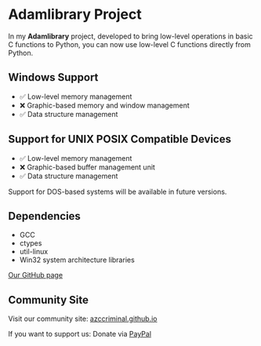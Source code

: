 # Adamlibrary Project

In my **Adamlibrary** project, developed to bring low-level operations in basic C functions to Python, you can now use low-level C functions directly from Python.

## Windows Support
- ✅ Low-level memory management
- ❌ Graphic-based memory and window management
- ✅ Data structure management

## Support for UNIX POSIX Compatible Devices
- ✅ Low-level memory management
- ❌ Graphic-based buffer management unit
- ✅ Data structure management

Support for DOS-based systems will be available in future versions.

## Dependencies
- GCC
- ctypes
- util-linux
- Win32 system architecture libraries

[Our GitHub page](https://github.com/Zamanhuseyinli/Adam-cpython)

## Community Site
Visit our community site: [azccriminal.github.io](https://azccriminal.github.io)

If you want to support us: Donate via [PayPal](https://www.paypal.com/donate/?hosted_button_id=NKPHAU3NY3GZU)
